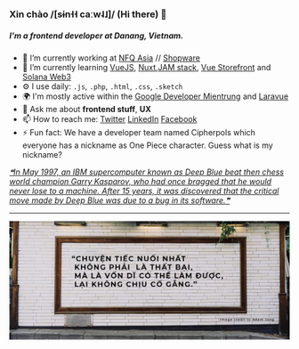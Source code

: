 ### Xin chào /[sɨn˧˧ caːw˨˩]/ (Hi there) 👋

##### I'm a frontend developer at Danang, Vietnam.

- 🏡 I’m currently working at [NFQ Asia](https://www.nfq.asia/) // [Shopware](https://www.shopware.com/en/)
- 🌳 I’m currently learning [VueJS](https://vuejs.org/), [Nuxt](https://nuxtjs.org/),[JAM stack](https://jamstack.org/), [Vue Storefront](https://www.vuestorefront.io/) and [Solana Web3](https://solana-labs.github.io/solana-web3.js/)
- ⚙️ I use daily: `.js`, `.php`, `.html`, `.css`, `.sketch`
- 🌍 I'm mostly active within the [Google Developer Mientrung](https://gdgmientrung.com/) and [Laravue](https://github.com/tuandm/laravue)
- 💬 Ask me about **frontend stuff**, **UX**
- 📫 How to reach me: [Twitter](https://twitter.com/nguyenquangtin) [LinkedIn](https://www.linkedin.com/in/tonytinnguyen/) [Facebook](https://www.facebook.com/nguyenquangtin)
- ⚡ Fun fact: We have a developer team named Cipherpols which everyone has a nickname as One Piece character. Guess what is my nickname?

<a href='https://github.com/marketplace/actions/quote-readme'>
<!--STARTS_HERE_QUOTE_README-->
<i>❝In May 1997, an IBM supercomputer known as Deep Blue beat then chess world champion Garry Kasparov, who had once bragged that he would never lose to a machine. After 15 years, it was discovered that the critical move made by Deep Blue was due to a bug in its software.❞</i>
<!--ENDS_HERE_QUOTE_README-->
</a>

---

![Quote](https://raw.githubusercontent.com/nguyenquangtin/nguyenquangtin/master/banner.jpg)
